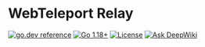 # WebTeleport Relay

[![go.dev reference](https://img.shields.io/badge/go.dev-reference-007d9c?logo=go&logoColor=white)](https://pkg.go.dev/github.com/webteleport/relay?tab=doc)
[![Go 1.18+](https://img.shields.io/github/go-mod/go-version/webteleport/relay)](https://golang.org/dl/)
[![License](https://img.shields.io/github/license/webteleport/relay?color=%23000&style=flat-round)](https://github.com/webteleport/relay/blob/main/LICENSE)
[![Ask DeepWiki](https://deepwiki.com/badge.svg)](https://deepwiki.com/webteleport/relay)
